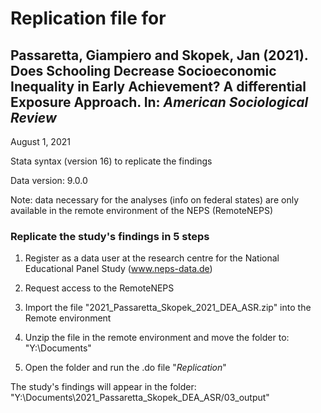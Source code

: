 # Replication file for 
## Passaretta, Giampiero and Skopek, Jan (2021). Does Schooling Decrease Socioeconomic Inequality in Early Achievement? A differential Exposure Approach. In: _American Sociological Review_

August 1, 2021

Stata syntax (version 16) to replicate the findings

Data version: 9.0.0

Note:  data necessary for the analyses (info on federal states) are only available in the remote environment of the NEPS (RemoteNEPS)

### Replicate the study's findings in 5 steps

1. Register as a data user at the research centre for the National Educational Panel Study (www.neps-data.de)
	
2. Request access to the RemoteNEPS

3. Import the file "2021_Passaretta_Skopek_2021_DEA_ASR.zip" into the Remote environment

4. Unzip the file in the remote environment and move the folder to: "Y:\Documents"

5. Open the folder and run the .do file "_Replication_" 

The study's findings will appear in the folder: "Y:\Documents\2021_Passaretta_Skopek_DEA_ASR/03_output"
